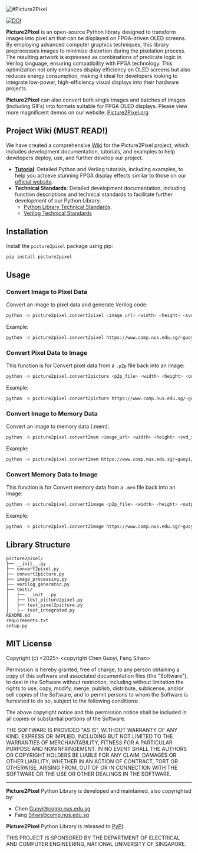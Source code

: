 ![#Picture2Pixel](https://www.comp.nus.edu.sg/~guoyi/project/picture2pixel/img/title.png)

[![DOI](https://zenodo.org/badge/793338110.svg)](https://zenodo.org/doi/10.5281/zenodo.13119991) 

**Picture2Pixel** is an open-source Python library designed to transform images into pixel art that can be displayed on FPGA-driven OLED screens. By employing advanced computer graphics techniques, this library preprocesses images to minimize distortion during the pixelation process. The resulting artwork is expressed as combinations of predicate logic in Verilog language, ensuring compatibility with FPGA technology. This optimization not only enhances display efficiency on OLED screens but also reduces energy consumption, making it ideal for developers looking to integrate low-power, high-efficiency visual displays into their hardware projects.

**Picture2Pixel** can also convert both single images and batches of images (including GIFs) into formats suitable for FPGA OLED displays. Please view more magnificent demos on our website: [Picture2Pixel.org](https://www.comp.nus.edu.sg/~guoyi/project/picture2pixel/)

## Project Wiki (MUST READ!)
We have created a comprehensive [Wiki](https://github.com/gu0y1/picture2pixel/wiki) for the Picture2Pixel project, which includes development documentation, tutorials, and examples to help developers deploy, use, and further develop our project.
- **[Tutorial](https://github.com/gu0y1/picture2pixel/wiki/Tutorial)**: Detailed Python and Verilog tutorials, including examples, to help you achieve stunning FPGA display effects similar to those on our [official website](https://www.comp.nus.edu.sg/~guoyi/project/picture2pixel/).
- **Technical Standards**: Detailed development documentation, including function descriptions and technical standards to facilitate further development of our Python Library.
  - [Python Library Technical Standards](https://github.com/gu0y1/picture2pixel/wiki/Python-Library-Technical-Standard).
  - [Verilog Technical Standards](https://github.com/gu0y1/picture2pixel/wiki/Verilog-Techinal-Standard)

## Installation

Install the `picture2pixel` package using pip:

```bash
pip install picture2pixel
```

## Usage

### Convert Image to Pixel Data

Convert an image to pixel data and generate Verilog code:

```bash
python -m picture2pixel.convert2pixel <image_url> <width> <height> <svd_r> <output_dir>
```

Example:

```bash
python -m picture2pixel.convert2pixel https://www.comp.nus.edu.sg/~guoyi/project/picture2pixel/tests/default.png 96 64 20 output_directory
```

### Convert Pixel Data to Image

This function is for Convert pixel data from a `.p2p` file back into an image:

```bash
python -m picture2pixel.convert2picture <p2p_file> <width> <height> <output_dir>
```

Example:

```bash
python -m picture2pixel.convert2picture https://www.comp.nus.edu.sg/~guoyi/project/picture2pixel/tests/default.p2p 96 64 output_directory
```

### Convert Image to Memory Data

Convert an image to memory data (.mem):

```bash
python -m picture2pixel.convert2mem <image_url> <width> <height> <svd_r> <output_dir>
```

Example:

```bash
python -m picture2pixel.convert2mem https://www.comp.nus.edu.sg/~guoyi/project/picture2pixel/tests/default.png 96 64 20 output_directory
```

### Convert Memory Data to Image

This function is for Convert memory data from a `.mem` file back into an image:

```bash
python -m picture2pixel.convert2image <p2p_file> <width> <height> <output_dir>
```

Example:

```bash
python -m picture2pixel.convert2image https://www.comp.nus.edu.sg/~guoyi/project/picture2pixel/tests/default.mem 96 64 output_directory
```

## Library Structure

```plaintext
picture2pixel/
├── __init__.py
├── convert2pixel.py
├── convert2picture.py
├── image_processing.py
├── verilog_generator.py
├── tests/
│   ├── __init__.py
│   ├── test_picture2pixel.py
│   ├── test_pixel2picture.py
│   ├── test_integrated.py
README.md
requirements.txt
setup.py
```

## MIT License

Copyright (c) <2025> <copyright Chen Guoyi, Fang Sihan>

Permission is hereby granted, free of charge, to any person obtaining a copy of this software and associated documentation files (the "Software"), to deal in the Software without restriction, including without limitation the rights to use, copy, modify, merge, publish, distribute, sublicense, and/or sell copies of the Software, and to permit persons to whom the Software is furnished to do so, subject to the following conditions:

The above copyright notice and this permission notice shall be included in all copies or substantial portions of the Software.

THE SOFTWARE IS PROVIDED "AS IS", WITHOUT WARRANTY OF ANY KIND, EXPRESS OR IMPLIED, INCLUDING BUT NOT LIMITED TO THE WARRANTIES OF MERCHANTABILITY, FITNESS FOR A PARTICULAR PURPOSE AND NONINFRINGEMENT. IN NO EVENT SHALL THE AUTHORS OR COPYRIGHT HOLDERS BE LIABLE FOR ANY CLAIM, DAMAGES OR OTHER LIABILITY, WHETHER IN AN ACTION OF CONTRACT, TORT OR OTHERWISE, ARISING FROM, OUT OF OR IN CONNECTION WITH THE SOFTWARE OR THE USE OR OTHER DEALINGS IN THE SOFTWARE.

------------

**Picture2Pixel** Python Library is developed and maintained, also copyrighted by:
- Chen [Guoyi@comp.nus.edu.sg](mailto:guoyi@comp.nus.edu.sg)
- Fang [Sihan@comp.nus.edu.sg](mailto:sihan@comp.nus.edu.sg)

**Picture2Pixel** Python Library is released to [PyPI](https://pypi.org/project/picture2pixel/).

THIS PROJECT IS SPONSORED BY THE DEPARTMENT OF ELECTRICAL AND COMPUTER ENGINEERING, NATIONAL UNIVERSITY OF SINGAPORE.
